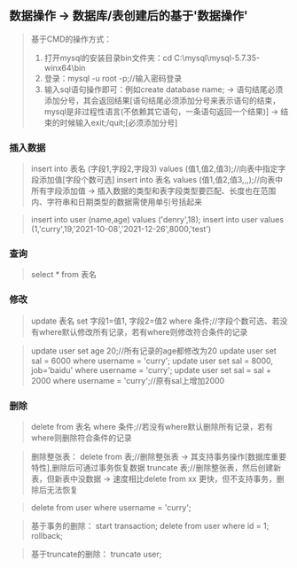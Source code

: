 ## 数据操作 -> 数据库/表创建后的基于'数据操作'
> 基于CMD的操作方式：
> 1. 打开mysql的安装目录bin文件夹：cd C:\mysql\mysql-5.7.35-winx64\bin
> 2. 登录：mysql -u root -p;//输入密码登录
> 3. 输入sql语句操作即可：例如create database name; -> 语句结尾必须添加分号，其会返回结果[语句结尾必须添加分号来表示语句的结束，mysql是非过程性语言(不依赖其它语句，一条语句返回一个结果)]
> -> 结束的时候输入exit;/quit;[必须添加分号]

### 插入数据
> insert into 表名 (字段1,字段2,字段3) values (值1,值2,值3);//向表中指定字段添加值[字段个数可选]
> insert into 表名 values (值1,值2,值3,,,);//向表中所有字段添加值
> -> 插入数据的类型和表字段类型要匹配、长度也在范围内、字符串和日期类型的数据需使用单引号括起来

> insert into user (name,age) values ('denry',18);
> insert into user values (1,'curry',19,'2021-10-08','2021-12-26',8000,'test')
### 查询
> select * from 表名

### 修改
> update 表名 set 字段1=值1, 字段2=值2 where 条件;//字段个数可选、若没有where默认修改所有记录，若有where则修改符合条件的记录

> update user set age 20;//所有记录的age都修改为20
> update user set sal = 6000 where username = 'curry';
> update user set sal = 8000, job='baidu' where username = 'curry';
> update user set sal = sal + 2000 where username = 'curry';//原有sal上增加2000

### 删除
> delete from 表名 where 条件;//若没有where默认删除所有记录，若有where则删除符合条件的记录

> 删除整张表：
> delete from 表;//删除整张表 -> 其支持事务操作[数据库重要特性],删除后可通过事务恢复数据
> truncate 表;//删除整张表，然后创建新表，但新表中没数据 -> 速度相比delete from xx 更快，但不支持事务，删除后无法恢复

> delete from user where username = 'curry';

> 基于事务的删除：
> start transaction;
> delete from user where id = 1;
> rollback;

> 基于truncate的删除：
> truncate user;